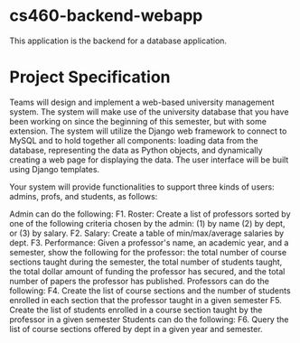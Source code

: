 # cs460-backend-webapp

This application is the backend for a database application.

# Project Specification

Teams will design and implement a web-based university management system. The system will make use of the university database that you have been working on since the beginning of this semester, but with some extension. The system will utilize the Django web framework to connect to MySQL and to hold together all components: loading data from the database, representing the data as Python objects, and dynamically creating a web page for displaying the data. The user interface will be built using Django templates.

Your system will provide functionalities to support three kinds of users: admins, profs, and students, as follows:

Admin can do the following: 
F1. Roster: Create a list of professors sorted by one of the following criteria chosen by the admin: (1) by name (2) by dept, or (3) by salary. 
F2. Salary: Create a table of min/max/average salaries by dept.
F3. Performance: Given a professor's name, an academic year, and a semester, show the following for the professor: the total number of course sections taught during the semester, the total number of students taught, the total dollar amount of funding the professor has secured, and the total number of papers the professor has published.
Professors can do the following:
F4. Create the list of course sections and the number of students enrolled in each section that the professor taught in a given semester
F5. Create the list of students enrolled in a course section taught by the professor in a given semester
Students can do the following:
F6. Query the list of course sections offered by dept in a given year and semester.